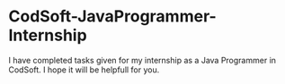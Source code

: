 # CodSoft-JavaProgrammer-Internship
I have completed tasks given for my internship as a Java Programmer in CodSoft. I hope it will be helpfull for you.
